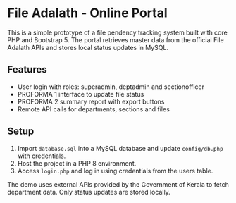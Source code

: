 # File Adalath - Online Portal

This is a simple prototype of a file pendency tracking system built with core PHP and Bootstrap 5. The portal retrieves master data from the official File Adalath APIs and stores local status updates in MySQL.

## Features
- User login with roles: superadmin, deptadmin and sectionofficer
- PROFORMA 1 interface to update file status
- PROFORMA 2 summary report with export buttons
- Remote API calls for departments, sections and files

## Setup
1. Import `database.sql` into a MySQL database and update `config/db.php` with credentials.
2. Host the project in a PHP 8 environment.
3. Access `login.php` and log in using credentials from the users table.

The demo uses external APIs provided by the Government of Kerala to fetch department data. Only status updates are stored locally.

